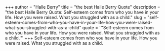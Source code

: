 +++
author = "Halle Berry"
title = "the best Halle Berry Quote"
description = "the best Halle Berry Quote: Self-esteem comes from who you have in your life. How you were raised. What you struggled with as a child."
slug = "self-esteem-comes-from-who-you-have-in-your-life-how-you-were-raised-what-you-struggled-with-as-a-child"
quote = '''Self-esteem comes from who you have in your life. How you were raised. What you struggled with as a child.'''
+++
Self-esteem comes from who you have in your life. How you were raised. What you struggled with as a child.
